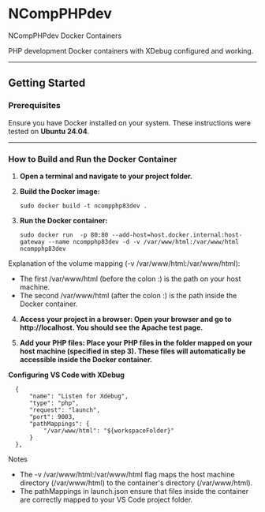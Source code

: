 # NCompPHPdev
NCompPHPdev Docker Containers

PHP development Docker containers with XDebug configured and working.

---

## Getting Started

### Prerequisites
Ensure you have Docker installed on your system. These instructions were tested on **Ubuntu 24.04**.

---

### How to Build and Run the Docker Container

1. **Open a terminal and navigate to your project folder.**

2. **Build the Docker image:**

       sudo docker build -t ncompphp83dev .

3. **Run the Docker container:**

       sudo docker run  -p 80:80 --add-host=host.docker.internal:host-gateway --name ncompphp83dev -d -v /var/www/html:/var/www/html ncompphp83dev

Explanation of the volume mapping (-v /var/www/html:/var/www/html):

- The first /var/www/html (before the colon :) is the path on your host machine.  
- The second /var/www/html (after the colon :) is the path inside the Docker container.  

4. **Access your project in a browser: Open your browser and go to http://localhost. You should see the Apache test page.**

5. **Add your PHP files: Place your PHP files in the folder mapped on your host machine (specified in step 3). These files will automatically be accessible inside the Docker container.**

**Configuring VS Code with XDebug**

      {
          "name": "Listen for Xdebug",
          "type": "php",
          "request": "launch",
          "port": 9003,
          "pathMappings": {
              "/var/www/html": "${workspaceFolder}"
          }
      },

Notes

- The -v /var/www/html:/var/www/html flag maps the host machine directory (/var/www/html) to the container's directory (/var/www/html).  
- The pathMappings in launch.json ensure that files inside the container are correctly mapped to your VS Code project folder.  
